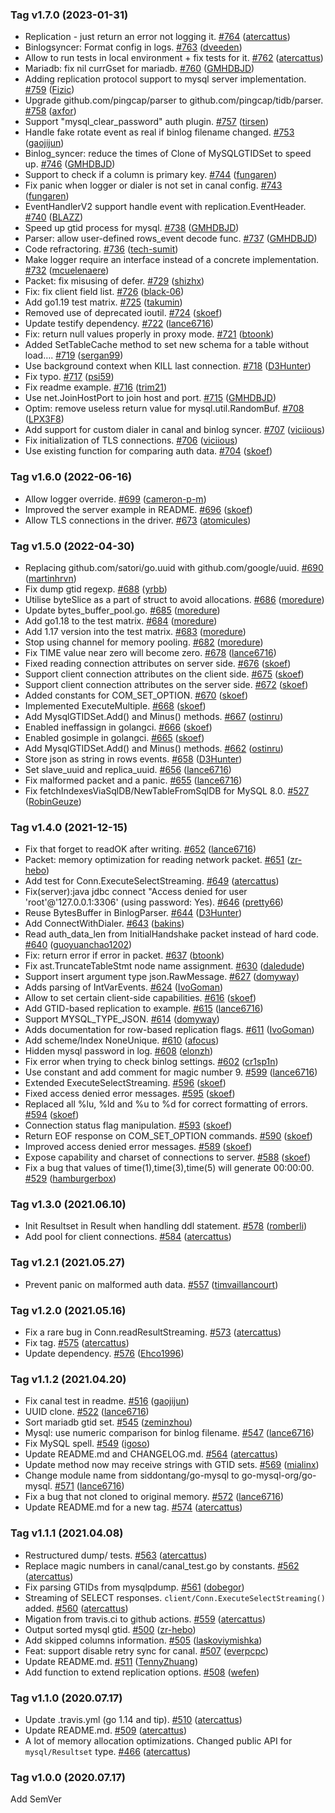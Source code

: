 ### Tag v1.7.0 (2023-01-31)
* Replication - just return an error not logging it. [#764](https://github.com/atoonk/go-mysql/pull/764) ([atercattus](https://github.com/atercattus))
* Binlogsyncer: Format config in logs. [#763](https://github.com/atoonk/go-mysql/pull/763) ([dveeden](https://github.com/dveeden))
* Allow to run tests in local environment + fix tests for it. [#762](https://github.com/atoonk/go-mysql/pull/762) ([atercattus](https://github.com/atercattus))
* Mariadb: fix nil currGset for mariadb. [#760](https://github.com/atoonk/go-mysql/pull/760) ([GMHDBJD](https://github.com/GMHDBJD))
* Adding replication protocol support to mysql server implementation. [#759](https://github.com/atoonk/go-mysql/pull/759) ([Fizic](https://github.com/Fizic))
* Upgrade  github.com/pingcap/parser to github.com/pingcap/tidb/parser. [#758](https://github.com/atoonk/go-mysql/pull/758) ([axfor](https://github.com/axfor))
* Support "mysql_clear_password" auth plugin. [#757](https://github.com/atoonk/go-mysql/pull/757) ([tirsen](https://github.com/tirsen))
* Handle fake rotate event as real if binlog filename changed. [#753](https://github.com/atoonk/go-mysql/pull/753) ([gaojijun](https://github.com/gaojijun))
* Binlog_syncer: reduce the times of Clone of MySQLGTIDSet to speed up. [#746](https://github.com/atoonk/go-mysql/pull/746) ([GMHDBJD](https://github.com/GMHDBJD))
* Support to check if a column is primary key. [#744](https://github.com/atoonk/go-mysql/pull/744) ([fungaren](https://github.com/fungaren))
* Fix panic when logger or dialer is not set in canal config. [#743](https://github.com/atoonk/go-mysql/pull/743) ([fungaren](https://github.com/fungaren))
* EventHandlerV2 support handle event with replication.EventHeader. [#740](https://github.com/atoonk/go-mysql/pull/740) ([BLAZZ](https://github.com/BLAZZ))
* Speed up gtid process for mysql. [#738](https://github.com/atoonk/go-mysql/pull/738) ([GMHDBJD](https://github.com/GMHDBJD))
* Parser: allow user-defined rows_event decode func. [#737](https://github.com/atoonk/go-mysql/pull/737) ([GMHDBJD](https://github.com/GMHDBJD))
* Code refractoring. [#736](https://github.com/atoonk/go-mysql/pull/736) ([tech-sumit](https://github.com/tech-sumit))
* Make logger require an interface instead of a concrete implementation. [#732](https://github.com/atoonk/go-mysql/pull/732) ([mcuelenaere](https://github.com/mcuelenaere))
* Packet: fix misusing of defer. [#729](https://github.com/atoonk/go-mysql/pull/729) ([shizhx](https://github.com/shizhx))
* Fix: fix client field list. [#726](https://github.com/atoonk/go-mysql/pull/726) ([black-06](https://github.com/black-06))
* Add go1.19 test matrix. [#725](https://github.com/atoonk/go-mysql/pull/725) ([takumin](https://github.com/takumin))
* Removed use of deprecated ioutil. [#724](https://github.com/atoonk/go-mysql/pull/724) ([skoef](https://github.com/skoef))
* Update testify dependency. [#722](https://github.com/atoonk/go-mysql/pull/722) ([lance6716](https://github.com/lance6716))
* Fix: return null values properly in proxy mode. [#721](https://github.com/atoonk/go-mysql/pull/721) ([btoonk](https://github.com/btoonk))
* Added SetTableCache method to set new schema for a table without load…. [#719](https://github.com/atoonk/go-mysql/pull/719) ([sergan99](https://github.com/sergan99))
* Use background context when KILL last connection. [#718](https://github.com/atoonk/go-mysql/pull/718) ([D3Hunter](https://github.com/D3Hunter))
* Fix typo. [#717](https://github.com/atoonk/go-mysql/pull/717) ([psi59](https://github.com/psi59))
* Fix readme example. [#716](https://github.com/atoonk/go-mysql/pull/716) ([trim21](https://github.com/trim21))
* Use net.JoinHostPort to join host and port. [#715](https://github.com/atoonk/go-mysql/pull/715) ([GMHDBJD](https://github.com/GMHDBJD))
* Optim: remove useless return value for mysql.util.RandomBuf. [#708](https://github.com/atoonk/go-mysql/pull/708) ([LPX3F8](https://github.com/LPX3F8))
* Add support for custom dialer in canal and binlog syncer. [#707](https://github.com/atoonk/go-mysql/pull/707) ([viciious](https://github.com/viciious))
* Fix initialization of TLS connections. [#706](https://github.com/atoonk/go-mysql/pull/706) ([viciious](https://github.com/viciious))
* Use existing function for comparing auth data. [#704](https://github.com/atoonk/go-mysql/pull/704) ([skoef](https://github.com/skoef))

### Tag v1.6.0 (2022-06-16)
* Allow logger override. [#699](https://github.com/atoonk/go-mysql/pull/699) ([cameron-p-m](https://github.com/cameron-p-m))
* Improved the server example in README. [#696](https://github.com/atoonk/go-mysql/pull/696) ([skoef](https://github.com/skoef))
* Allow TLS connections in the driver. [#673](https://github.com/atoonk/go-mysql/pull/673) ([atomicules](https://github.com/atomicules))

### Tag v1.5.0 (2022-04-30)
* Replacing github.com/satori/go.uuid with github.com/google/uuid. [#690](https://github.com/atoonk/go-mysql/pull/690) ([martinhrvn](https://github.com/martinhrvn))
* Fix dump gtid regexp. [#688](https://github.com/atoonk/go-mysql/pull/688) ([yrbb](https://github.com/yrbb))
* Utilise byteSlice as a part of struct to avoid allocations. [#686](https://github.com/atoonk/go-mysql/pull/686) ([moredure](https://github.com/moredure))
* Update bytes_buffer_pool.go. [#685](https://github.com/atoonk/go-mysql/pull/685) ([moredure](https://github.com/moredure))
* Add go1.18 to the test matrix. [#684](https://github.com/atoonk/go-mysql/pull/684) ([moredure](https://github.com/moredure))
* Add 1.17 version into the test matrix. [#683](https://github.com/atoonk/go-mysql/pull/683) ([moredure](https://github.com/moredure))
* Stop using channel for memory pooling. [#682](https://github.com/atoonk/go-mysql/pull/682) ([moredure](https://github.com/moredure))
* Fix TIME value near zero will become zero. [#678](https://github.com/atoonk/go-mysql/pull/678) ([lance6716](https://github.com/lance6716))
* Fixed reading connection attributes on server side. [#676](https://github.com/atoonk/go-mysql/pull/676) ([skoef](https://github.com/skoef))
* Support client connection attributes on the client side. [#675](https://github.com/atoonk/go-mysql/pull/675) ([skoef](https://github.com/skoef))
* Support client connection attributes on the server side. [#672](https://github.com/atoonk/go-mysql/pull/672) ([skoef](https://github.com/skoef))
* Added constants for COM_SET_OPTION. [#670](https://github.com/atoonk/go-mysql/pull/670) ([skoef](https://github.com/skoef))
* Implemented ExecuteMultiple. [#668](https://github.com/atoonk/go-mysql/pull/668) ([skoef](https://github.com/skoef))
* Add MysqlGTIDSet.Add() and Minus() methods. [#667](https://github.com/atoonk/go-mysql/pull/667) ([ostinru](https://github.com/ostinru))
* Enabled ineffassign in golangci. [#666](https://github.com/atoonk/go-mysql/pull/666) ([skoef](https://github.com/skoef))
* Enabled gosimple in golangci. [#665](https://github.com/atoonk/go-mysql/pull/665) ([skoef](https://github.com/skoef))
* Add MysqlGTIDSet.Add() and Minus() methods. [#662](https://github.com/atoonk/go-mysql/pull/662) ([ostinru](https://github.com/ostinru))
* Store json as string in rows events. [#658](https://github.com/atoonk/go-mysql/pull/658) ([D3Hunter](https://github.com/D3Hunter))
* Set slave_uuid and replica_uuid. [#656](https://github.com/atoonk/go-mysql/pull/656) ([lance6716](https://github.com/lance6716))
* Fix malformed packet and a panic. [#655](https://github.com/atoonk/go-mysql/pull/655) ([lance6716](https://github.com/lance6716))
* Fix fetchIndexesViaSqlDB/NewTableFromSqlDB for MySQL 8.0. [#527](https://github.com/atoonk/go-mysql/pull/527) ([RobinGeuze](https://github.com/RobinGeuze))

### Tag v1.4.0 (2021-12-15)
* Fix that forget to readOK after writing. [#652](https://github.com/atoonk/go-mysql/pull/652) ([lance6716](https://github.com/lance6716))
* Packet: memory optimization for reading network packet. [#651](https://github.com/atoonk/go-mysql/pull/651) ([zr-hebo](https://github.com/zr-hebo))
* Add test for Conn.ExecuteSelectStreaming. [#649](https://github.com/atoonk/go-mysql/pull/649) ([atercattus](https://github.com/atercattus))
* Fix(server):java jdbc connect "Access denied for user 'root'@'127.0.0.1:3306' (using password: Yes). [#646](https://github.com/atoonk/go-mysql/pull/646) ([pretty66](https://github.com/pretty66))
* Reuse BytesBuffer in BinlogParser. [#644](https://github.com/atoonk/go-mysql/pull/644) ([D3Hunter](https://github.com/D3Hunter))
* Add ConnectWithDialer. [#643](https://github.com/atoonk/go-mysql/pull/643) ([bakins](https://github.com/bakins))
* Read auth_data_len from InitialHandshake packet instead of hard code. [#640](https://github.com/atoonk/go-mysql/pull/640) ([guoyuanchao1202](https://github.com/guoyuanchao1202))
* Fix: return error if error in packet. [#637](https://github.com/atoonk/go-mysql/pull/637) ([btoonk](https://github.com/btoonk))
* Fix ast.TruncateTableStmt node name assignment. [#630](https://github.com/atoonk/go-mysql/pull/630) ([daledude](https://github.com/daledude))
* Support insert argument type json.RawMessage. [#627](https://github.com/atoonk/go-mysql/pull/627) ([domyway](https://github.com/domyway))
* Adds parsing of IntVarEvents. [#624](https://github.com/atoonk/go-mysql/pull/624) ([IvoGoman](https://github.com/IvoGoman))
* Allow to set certain client-side capabilities. [#616](https://github.com/atoonk/go-mysql/pull/616) ([skoef](https://github.com/skoef))
* Add GTID-based replication to example. [#615](https://github.com/atoonk/go-mysql/pull/615) ([lance6716](https://github.com/lance6716))
* Support MYSQL_TYPE_JSON. [#614](https://github.com/atoonk/go-mysql/pull/614) ([domyway](https://github.com/domyway))
* Adds documentation for row-based replication flags. [#611](https://github.com/atoonk/go-mysql/pull/611) ([IvoGoman](https://github.com/IvoGoman))
* Add scheme/Index NoneUnique. [#610](https://github.com/atoonk/go-mysql/pull/610) ([afocus](https://github.com/afocus))
* Hidden mysql password in log. [#608](https://github.com/atoonk/go-mysql/pull/608) ([elonzh](https://github.com/elonzh))
* Fix error when trying to check binlog settings. [#602](https://github.com/atoonk/go-mysql/pull/602) ([cr1sp1n](https://github.com/cr1sp1n))
* Use constant and add comment for magic number 9. [#599](https://github.com/atoonk/go-mysql/pull/599) ([lance6716](https://github.com/lance6716))
* Extended ExecuteSelectStreaming. [#596](https://github.com/atoonk/go-mysql/pull/596) ([skoef](https://github.com/skoef))
* Fixed access denied error messages. [#595](https://github.com/atoonk/go-mysql/pull/595) ([skoef](https://github.com/skoef))
* Replaced all %lu, %ld and %u to %d for correct formatting of errors. [#594](https://github.com/atoonk/go-mysql/pull/594) ([skoef](https://github.com/skoef))
* Connection status flag manipulation. [#593](https://github.com/atoonk/go-mysql/pull/593) ([skoef](https://github.com/skoef))
* Return EOF response on COM_SET_OPTION commands. [#590](https://github.com/atoonk/go-mysql/pull/590) ([skoef](https://github.com/skoef))
* Improved access denied error messages. [#589](https://github.com/atoonk/go-mysql/pull/589) ([skoef](https://github.com/skoef))
* Expose capability and charset of connections to server. [#588](https://github.com/atoonk/go-mysql/pull/588) ([skoef](https://github.com/skoef))
* Fix a bug that values of time(1),time(3),time(5) will generate 00:00:00. [#529](https://github.com/atoonk/go-mysql/pull/529) ([hamburgerbox](https://github.com/hamburgerbox))

### Tag v1.3.0 (2021.06.10)
* Init Resultset in Result when handling ddl statement. [#578](https://github.com/atoonk/go-mysql/pull/578) ([romberli](https://github.com/romberli))
* Add pool for client connections. [#584](https://github.com/atoonk/go-mysql/pull/584) ([atercattus](https://github.com/atercattus))

### Tag v1.2.1 (2021.05.27)
* Prevent panic on malformed auth data. [#557](https://github.com/atoonk/go-mysql/pull/557) ([timvaillancourt](https://github.com/timvaillancourt))

### Tag v1.2.0 (2021.05.16)
* Fix a rare bug in Conn.readResultStreaming. [#573](https://github.com/atoonk/go-mysql/pull/573) ([atercattus](https://github.com/atercattus))
* Fix tag. [#575](https://github.com/atoonk/go-mysql/pull/575) ([atercattus](https://github.com/atercattus))
* Update dependency. [#576](https://github.com/atoonk/go-mysql/pull/576) ([Ehco1996](https://github.com/Ehco1996))

### Tag v1.1.2 (2021.04.20)
* Fix canal test in readme. [#516](https://github.com/atoonk/go-mysql/pull/516) ([gaojijun](https://github.com/gaojijun))
* UUID clone. [#522](https://github.com/atoonk/go-mysql/pull/522) ([lance6716](https://github.com/lance6716))
* Sort mariadb gtid set. [#545](https://github.com/atoonk/go-mysql/pull/545) ([zeminzhou](https://github.com/zeminzhou))
* Mysql: use numeric comparison for binlog filename. [#547](https://github.com/atoonk/go-mysql/pull/547) ([lance6716](https://github.com/lance6716))
* Fix MySQL spell. [#549](https://github.com/atoonk/go-mysql/pull/549) ([igoso](https://github.com/igoso))
* Update README.md and CHANGELOG.md. [#564](https://github.com/atoonk/go-mysql/pull/564) ([atercattus](https://github.com/atercattus))
* Update method now may receive strings with GTID sets. [#569](https://github.com/atoonk/go-mysql/pull/569) ([mialinx](https://github.com/mialinx))
* Change module name from siddontang/go-mysql to go-mysql-org/go-mysql. [#571](https://github.com/atoonk/go-mysql/pull/571) ([lance6716](https://github.com/lance6716))
* Fix a bug that not cloned to original memory. [#572](https://github.com/atoonk/go-mysql/pull/572) ([lance6716](https://github.com/lance6716))
* Update README.md for a new tag. [#574](https://github.com/atoonk/go-mysql/pull/574) ([atercattus](https://github.com/atercattus))

### Tag v1.1.1 (2021.04.08)
* Restructured dump/ tests. [#563](https://github.com/atoonk/go-mysql/pull/563) ([atercattus](https://github.com/atercattus))
* Replace magic numbers in canal/canal_test.go by constants. [#562](https://github.com/atoonk/go-mysql/pull/562) ([atercattus](https://github.com/atercattus))
* Fix parsing GTIDs from mysqlpdump. [#561](https://github.com/atoonk/go-mysql/pull/561) ([dobegor](https://github.com/dobegor))
* Streaming of SELECT responses. `client/Conn.ExecuteSelectStreaming()` added. [#560](https://github.com/atoonk/go-mysql/pull/560) ([atercattus](https://github.com/atercattus))
* Migation from travis.ci to github actions. [#559](https://github.com/atoonk/go-mysql/pull/559) ([atercattus](https://github.com/atercattus))
* Output sorted mysql gtid. [#500](https://github.com/atoonk/go-mysql/pull/500) ([zr-hebo](https://github.com/zr-hebo))
* Add skipped columns information. [#505](https://github.com/atoonk/go-mysql/pull/505) ([laskoviymishka](https://github.com/laskoviymishka))
* Feat: support disable retry sync for canal. [#507](https://github.com/atoonk/go-mysql/pull/507) ([everpcpc](https://github.com/everpcpc))
* Update README.md. [#511](https://github.com/atoonk/go-mysql/pull/511) ([TennyZhuang](https://github.com/TennyZhuang))
* Add function to extend replication options. [#508](https://github.com/atoonk/go-mysql/pull/508) ([wefen](https://github.com/wefen))

### Tag v1.1.0 (2020.07.17)
* Update .travis.yml (go 1.14 and tip). [#510](https://github.com/atoonk/go-mysql/pull/510) ([atercattus](https://github.com/atercattus))
* Update README.md. [#509](https://github.com/atoonk/go-mysql/pull/509) ([atercattus](https://github.com/atercattus))
* A lot of memory allocation optimizations. Changed public API for `mysql/Resultset` type. [#466](https://github.com/atoonk/go-mysql/pull/466) ([atercattus](https://github.com/atercattus))

### Tag v1.0.0 (2020.07.17)
Add SemVer
